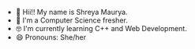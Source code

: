 - 👋 Hii!! My name is Shreya Maurya. <br />
- 🌱 I'm a Computer Science fresher.<br />
- 🤓 I'm currently learning C++ and Web Development.<br />
- 😄 Pronouns: She/her

<!--
**shreyamaurya029/shreyamaurya029** is a ✨ _special_ ✨ repository because its `README.md` (this file) appears on your GitHub profile.

Here are some ideas to get you started:

- 🔭 I’m currently working on ...
- 🌱 I’m currently learning ...
- 👯 I’m looking to collaborate on ...
- 🤔 I’m looking for help with ...
- 💬 Ask me about ...
- 📫 How to reach me: ...
- 😄 Pronouns: ...
- ⚡ Fun fact: ...
-->
